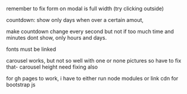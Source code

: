 remember to fix form on modal is full width (try clicking outside)

countdown: show only days when over a certain amout,

make countdown change every second but not if too much time and minutes dont show, only hours and days.

fonts must be linked

carousel works, but not so well with one or none pictures so have to fix that-
carousel height need fixing also

for gh pages to work, i have to either run node modules or link cdn for bootstrap js
